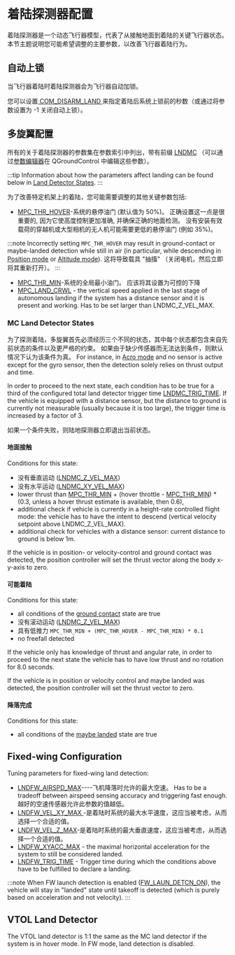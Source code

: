 # 着陆探测器配置

着陆探测器是一个动态飞行器模型，代表了从接触地面到着陆的关键飞行器状态。 本节主题说明您可能希望调整的主要参数，以改善飞行器着陆行为。

## 自动上锁

当飞行器着陆时着陆探测器会为飞行器自动加锁。

您可以设置[ COM_DISARM_LAND ](../advanced_config/parameter_reference.md#COM_DISARM_LAND)来指定着陆后系统上锁前的秒数（或通过将参数设置为 -1 关闭自动上锁）。

## 多旋翼配置

所有的关于着陆探测器的参数集在参数索引中列出，带有前缀 [LNDMC](../advanced_config/parameter_reference.md#land-detector) （可以通过[参数编辑器](../advanced_config/parameters.md)在 QGroundControl 中编辑这些参数）。

:::tip
Information about how the parameters affect landing can be found below in [Land Detector States](#mc-land-detector-states).
:::

为了改善特定机架上的着陆，您可能需要调整的其他关键参数包括:

- [MPC_THR_HOVER](../advanced_config/parameter_reference.md#MPC_THR_HOVER)-系统的悬停油门 (默认值为 50%)。 正确设置这一点是很重要的, 因为它使高度控制更加准确, 并确保正确的地面检测。 没有安装有效载荷的穿越机或大型相机的无人机可能需要更低的悬停油门 (例如 35%)。

:::note
Incorrectly setting `MPC_THR_HOVER` may result in ground-contact or maybe-landed detection while still in air (in particular, while descending in [Position mode](../flight_modes_mc/position.md) or [Altitude mode](../flight_modes_mc/altitude.md)). 这将导致载具 "抽搐" （关闭电机，然后立即将其重新打开）。
:::

- [MPC_THR_MIN](../advanced_config/parameter_reference.md#MPC_THR_MIN)-系统的全局最小油门。 应该将其设置为可控的下降
- [MPC_LAND_CRWL](../advanced_config/parameter_reference.md#MPC_LAND_CRWL) - the vertical speed applied in the last stage of autonomous landing if the system has a distance sensor and it is present and working. Has to be set larger than LNDMC_Z_VEL_MAX.

### MC Land Detector States

为了探测着陆，多旋翼首先必须经历三个不同的状态，其中每个状态都包含来自先前状态的条件以及更严格的约束。 如果由于缺少传感器而无法达到条件，则默认情况下认为该条件为真。 For instance, in [Acro mode](../flight_modes_mc/acro.md) and no sensor is active except for the gyro sensor, then the detection solely relies on thrust output and time.

In order to proceed to the next state, each condition has to be true for a third of the configured total land detector trigger time [LNDMC_TRIG_TIME](../advanced_config/parameter_reference.md#LNDMC_TRIG_TIME). If the vehicle is equipped with a distance sensor, but the distance to ground is currently not measurable (usually because it is too large), the trigger time is increased by a factor of 3.

如果一个条件失败，则陆地探测器立即退出当前状态。

#### 地面接触

Conditions for this state:

- 没有垂直运动 ([LNDMC_Z_VEL_MAX](../advanced_config/parameter_reference.md#LNDMC_Z_VEL_MAX))
- 没有水平运动 ([LNDMC_XY_VEL_MAX](../advanced_config/parameter_reference.md#LNDMC_XY_VEL_MAX))
- lower thrust than [MPC_THR_MIN](../advanced_config/parameter_reference.md#MPC_THR_MIN) + (hover throttle - [MPC_THR_MIN](../advanced_config/parameter_reference.md#MPC_THR_MIN)) \* (0.3, unless a hover thrust estimate is available, then 0.6),
- additional check if vehicle is currently in a height-rate controlled flight mode: the vehicle has to have the intent to descend (vertical velocity setpoint above LNDMC_Z_VEL_MAX).
- additional check for vehicles with a distance sensor: current distance to ground is below 1m.

If the vehicle is in position- or velocity-control and ground contact was detected, the position controller will set the thrust vector along the body x-y-axis to zero.

#### 可能着陆

Conditions for this state:

- all conditions of the [ground contact](#ground-contact) state are true
- 没有滚动运动 ([LNDMC_Z_VEL_MAX](../advanced_config/parameter_reference.md#LNDMC_ROT_MAX))
- 具有低推力 `MPC_THR_MIN + (MPC_THR_HOVER - MPC_THR_MIN) * 0.1`
- no freefall detected

If the vehicle only has knowledge of thrust and angular rate, in order to proceed to the next state the vehicle has to have low thrust and no rotation for 8.0 seconds.

If the vehicle is in position or velocity control and maybe landed was detected, the position controller will set the thrust vector to zero.

#### 降落完成

Conditions for this state:

- all conditions of the [maybe landed](#maybe-landed) state are true

## Fixed-wing Configuration

Tuning parameters for fixed-wing land detection:

- [LNDFW_AIRSPD_MAX](../advanced_config/parameter_reference.md#LNDFW_AIRSPD_MAX)----飞机降落时允许的最大空速。 Has to be a tradeoff between airspeed sensing accuracy and triggering fast enough. 越好的空速传感器允许此参数的值越低。
- [ LNDFW_VEL_XY_MAX ](../advanced_config/parameter_reference.md#LNDFW_VEL_XY_MAX)-是着陆时系统的最大水平速度，这应当被考虑，从而选择一个合适的值。
- [ LNDFW_VEL_Z_MAX](../advanced_config/parameter_reference.md#LNDFW_VEL_XY_MAX)-是着陆时系统的最大垂直速度，这应当被考虑，从而选择一个合适的值。
- [LNDFW_XYACC_MAX](../advanced_config/parameter_reference.md#LNDFW_XYACC_MAX) - the maximal horizontal acceleration for the system to still be considered landed.
- [LNDFW_TRIG_TIME](../advanced_config/parameter_reference.md#LNDFW_TRIG_TIME) - Trigger time during which the conditions above have to be fulfilled to declare a landing.

:::note
When FW launch detection is enabled ([FW_LAUN_DETCN_ON](../advanced_config/parameter_reference.md#FW_LAUN_DETCN_ON)), the vehicle will stay in "landed" state until takeoff is detected (which is purely based on acceleration and not velocity).
:::

## VTOL Land Detector

The VTOL land detector is 1:1 the same as the MC land detector if the system is in hover mode. In FW mode, land detection is disabled.
